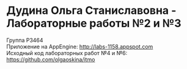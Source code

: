 # Дудина Ольга Станиславовна - Лабораторные работы №2 и №3<br>
Группа P3464<br>
Приложение на AppEngine: http://labs-1158.appspot.com<br>
Исходный код лабораторных работ №4 и №6: https://github.com/olgaoskina/itmo
